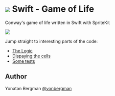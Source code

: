 ![](https://raw.githubusercontent.com/yonbergman/swift-gameoflife/master/gameoflife/Images.xcassets/AppIcon.appiconset/ipad.png) Swift - Game of Life
================

Conway's game of life written in Swift with SpriteKit

![](https://raw.githubusercontent.com/yonbergman/swift-gameoflife/master/gameoflife.gif)

Jump straight to interesting parts of the code:
* [The Logic](https://github.com/yonbergman/swift-gameoflife/blob/master/gameoflife/World.swift)
* [Dispaying the cells](https://github.com/yonbergman/swift-gameoflife/blob/master/gameoflife/GameScene.swift)
* [Some tests](https://github.com/yonbergman/swift-gameoflife/blob/master/gameoflifeTests/pointTests.swift)

## Author
Yonatan Bergman [@yonbergman](https://twitter.com/yonbergman)
